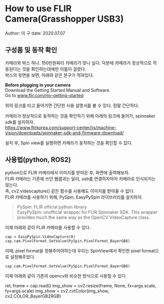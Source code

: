 # How to use FLIR Camera(Grasshopper USB3)
Author: 이  구
date: 2020.07.07

## 구성품 및 동작 확인

카메라와 박스 하나. 150만원짜리 카메라가 맞나 싶다. 덕분에 카메라가 정상적으로 작동된다는 것을 확인하는데에만 이틀이 걸렸다.   
박스의 윗면을 보면, 아래와 같은 문구가 적혀있다.   

**Before plugging in your camera**    
Download the Getting Started Manual and Software.   
Go to www.flir.com/mv-getting-started   

위의 링크를 타고 들어가면 간단한 사용 설명서를 볼 수 있다. 정말 간단하다.   

카메라가 정상적으로 동작하는 것을 확인하기 위해 아래의 링크에 들어가, spinnaker sdk를 설치하자.    
https://www.flirkorea.com/support-center/iis/machine-vision/downloads/spinnaker-sdk-and-firmware-download/   

설치 후, Spin view를 실행하면 카메라가 동작하는 것을 확인할 수 있다.

## 사용법(python, ROS2)

python으로 FLIR 카메라에서 이미지를 받아온 후, 화면에 출력해보자.   
FLIR 카메라는 기존에 쓰던 웹캠과는 달리, usb를 연결하자마자 카메라로 인식되지는 않는다.   
즉, cv2.videocapture() 같은 함수를 사용해도 이미지를 받아올 수 없다.   
FLIR 카메라를 사용하기 위해, PySpin, EasyPySpin 라이브러리를 설치하자.

> PySpin: FLIR official python library   
> EasyPySpin: unofficial wrapper for FLIR Spinnaker SDK. This wrapper provides much the same way as the OpenCV VideoCapture class.   

이제 아래와 같이 FLIR 카메라를 사용할 수 있다.   

```(python3)
cap = EasyPySpin.VideoCapture(0)
cap.cam.PixelFormat.SetValue(PySpin.PixelFormat_BayerGB8)
```

이때, pixel format을 정해주어야하는데 우리는 SpinView에서 확인한 pixel format으로 설정해주었다.

```(python3)
cap.cam.PixelFormat.SetValue(PySpin.PixelFormat_BayerGB8)
```

이제 아래와 같이 기존의 opencv와 비슷한 방식으로 사용할 수 있다

ret, frame = cap.read()
        img_show = cv2.resize(frame, None, fx=args.scale, fy=args.scale)
        img_show = cv2.cvtColor(img_show, cv2.COLOR_BayerGB2RGB)
